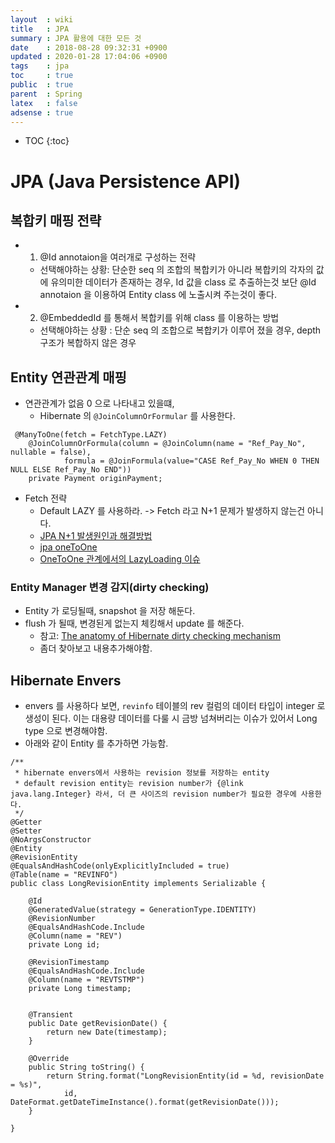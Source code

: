 ```yaml
---
layout  : wiki
title   : JPA
summary : JPA 활용에 대한 모든 것 
date    : 2018-08-28 09:32:31 +0900
updated : 2020-01-28 17:04:06 +0900
tags    : jpa
toc     : true
public  : true
parent  : Spring
latex   : false
adsense : true
---
```

* TOC
{:toc}

# JPA (Java Persistence API)

## 복합키 매핑 전략

* 1. @Id annotaion을 여러개로 구성하는 전략
	* 선택해야하는 상황: 단순한 seq 의 조합의 복합키가 아니라 복합키의 각자의 값에 유의미한 데이터가 존재하는 경우, Id 값을 class 로 추출하는것 보단 @Id annotaion 을 이용하여 Entity class 에 노출시켜 주는것이 좋다.
* 2. @EmbeddedId 를 통해서 복합키를 위해 class 를 이용하는 방법
	* 선택해야하는 상황 : 단순 seq 의 조합으로 복합키가 이루어 졌을 경우, depth 구조가 복합하지 않은 경우

## Entity 연관관계 매핑

* 연관관계가 없음 0 으로 나타내고 있을떄,
	* Hibernate 의 `@JoinColumnOrFormular` 를 사용한다.
```
 @ManyToOne(fetch = FetchType.LAZY)
    @JoinColumnOrFormula(column = @JoinColumn(name = "Ref_Pay_No", nullable = false),
            formula = @JoinFormula(value="CASE Ref_Pay_No WHEN 0 THEN NULL ELSE Ref_Pay_No END"))
    private Payment originPayment;
```

* Fetch 전략
  * Default LAZY 를 사용하라. -> Fetch 라고 N+1 문제가 발생하지 않는건 아니다.
  * [JPA N+1 발생원인과 해결방법](https://cheese10yun.github.io/jpa-nplus-1/)
  * [jpa oneToOne](https://kwonnam.pe.kr/wiki/java/jpa/one-to-one)
  * [OneToOne 관계에서의 LazyLoading 이슈](https://medium.com/@yongkyu.jang/jpa-%EB%8F%84%EC%9E%85-onetoone-%EA%B4%80%EA%B3%84%EC%97%90%EC%84%9C%EC%9D%98-lazyloading-%EC%9D%B4%EC%8A%88-1-6d19edf5f4d3)

### Entity Manager 변경 감지(dirty checking)

* Entity 가 로딩될때, snapshot 을 저장 해둔다.
* flush 가 될때, 변경된게 없는지 체킹해서 update 를 해준다.
	* 참고: [The anatomy of Hibernate dirty checking mechanism](https://vladmihalcea.com/the-anatomy-of-hibernate-dirty-checking/)
	* 좀더 찾아보고 내용추가해야함.

## Hibernate Envers

* envers 를 사용하다 보면, `revinfo` 테이블의 rev 컬럼의 데이터 타입이 integer 로 생성이 된다. 이는 대용량 데이터를 다룰 시 금방 넘쳐버리는 이슈가 있어서 Long type 으로 변경해야함.
* 아래와 같이 Entity 를 추가하면 가능함.

```
/**
 * hibernate envers에서 사용하는 revision 정보를 저장하는 entity
 * default revision entity는 revision number가 {@link java.lang.Integer} 라서, 더 큰 사이즈의 revision number가 필요한 경우에 사용한다.
 */
@Getter
@Setter
@NoArgsConstructor
@Entity
@RevisionEntity
@EqualsAndHashCode(onlyExplicitlyIncluded = true)
@Table(name = "REVINFO")
public class LongRevisionEntity implements Serializable {

    @Id
    @GeneratedValue(strategy = GenerationType.IDENTITY)
    @RevisionNumber
    @EqualsAndHashCode.Include
    @Column(name = "REV")
    private Long id;

    @RevisionTimestamp
    @EqualsAndHashCode.Include
    @Column(name = "REVTSTMP")
    private Long timestamp;


    @Transient
    public Date getRevisionDate() {
        return new Date(timestamp);
    }

    @Override
    public String toString() {
        return String.format("LongRevisionEntity(id = %d, revisionDate = %s)",
            id, DateFormat.getDateTimeInstance().format(getRevisionDate()));
    }

}
```
